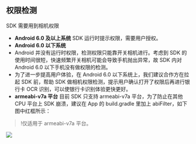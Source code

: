 ## 权限检测
SDK 需要用到相机权限
- **Android 6.0 及以上系统**
SDK 运行时提示权限，需要用户授权。
- **Android 6.0 以下系统**
 - Android 并没有运行时权限，检测权限只能靠开关相机进行。考虑到 SDK 的使用时间很短，快速频繁开关相机可能会导致手机抛出异常，故 SDK 内对 Android 6.0 以下手机没有做权限的检测。
 - 为了进一步提高用户体验，在 Android 6.0 以下系统上，我们建议合作方在拉起 SDK 前，帮助 SDK 做相机权限检测，提示用户确认打开了权限后再进行银行卡 OCR 识别，可以使银行卡识别体验更快更好。
- **armeabi-v7a 平台**
目前 SDK 只支持 armeabi-v7a 平台，为了防止在其他 CPU 平台上 SDK 崩溃，建议在 App 的 build.gradle 里加上 abiFilter，如下图中红框所示：
>!仅适用于 armeabi-v7a 平台。
>
![](https://main.qcloudimg.com/raw/d347b6df139dbd28dbadec32fe1c8975.png)
